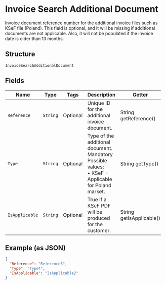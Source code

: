 
# Invoice Search Additional Document

Invoice document reference number for the additional invoice files such as KSeF file (Poland). This field is optional, and it will be missing if additional documents are not applicable. Also, it will not be populated if the invoice date is older than 13 months.

## Structure

`InvoiceSearchAdditionalDocument`

## Fields

| Name | Type | Tags | Description | Getter | Setter |
|  --- | --- | --- | --- | --- | --- |
| `Reference` | `String` | Optional | Unique ID for the additional invoice document. | String getReference() | setReference(String reference) |
| `Type` | `String` | Optional | Type of the additional document.<br>Mandatory<br>Possible values:<br>•	KSeF - Applicable for Poland market. | String getType() | setType(String type) |
| `IsApplicable` | `String` | Optional | True if a KSeF PDF will be produced for the customer. | String getIsApplicable() | setIsApplicable(String isApplicable) |

## Example (as JSON)

```json
{
  "Reference": "Reference6",
  "Type": "Type4",
  "IsApplicable": "IsApplicable2"
}
```

